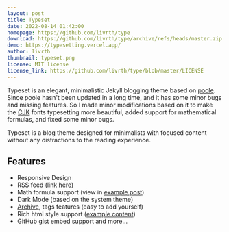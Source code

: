 ```yaml
---
layout: post
title: Typeset
date: 2022-08-14 01:42:00
homepage: https://github.com/livrth/type
download: https://github.com/livrth/type/archive/refs/heads/master.zip
demo: https://typesetting.vercel.app/
author: livrth
thumbnail: typeset.png
license: MIT license
license_link: https://github.com/livrth/type/blob/master/LICENSE
---
```


Typeset is an elegant, minimalistic Jekyll blogging theme based on [poole](https://github.com/poole/poole/tree/gh-pages). Since poole hasn't been updated in a long time, and it has some minor bugs and missing features. So I made minor modifications based on it to make the [CJK](https://en.wikipedia.org/wiki/CJK_characters) fonts typesetting more beautiful, added support for mathematical formulas, and fixed some minor bugs.

Typeset is a blog theme designed for minimalists with focused content without any distractions to the reading experience.

## Features
- Responsive Design
- RSS feed (link [here](https://typesetting.vercel.app/atom.xml))
- Math formula support (view in [example post](https://typesetting.vercel.app/page4))
- Dark Mode (based on the system theme)
- [Archive](https://typesetting.vercel.app/archive), tags features (easy to add yourself)
- Rich html style support ([example content](https://typesetting.vercel.app/page4))
- GitHub gist embed support and more...